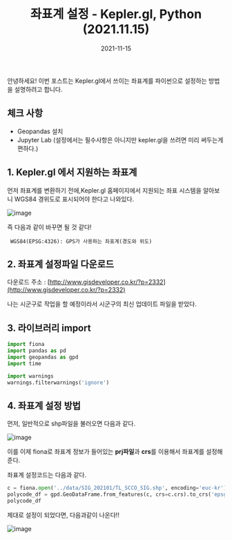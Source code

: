 ﻿---
title: "좌표계 설정 - Kepler.gl, Python (2021.11.15)"
excerpt: "안녕하세요!  이번 포스트는 Kepler.gl에서 쓰이는 좌표계를 파이썬으로 설정하는 방법을 설명하려고 합니다."

categories:
  - Blog
tags:
  - [kepler.gl, python, visualization]

toc: true
toc_sticky: true

date: 2021-11-15
last_modified_at: 2021-11-15
---

안녕하세요! 이번 포스트는 Kepler.gl에서 쓰이는 좌표계를 파이썬으로 설정하는 방법을 설명하려고 합니다.

## 체크 사항

- Geopandas 설치
- Jupyter Lab (설정에서는 필수사항은 아니지만 kepler.gl을 쓰려면 미리 써두는게 편하다.)

## 1. Kepler.gl 에서 지원하는 좌표계

먼저 좌표계를 변환하기 전에,Kepler.gl 홈페이지에서 지원되는 좌표 시스템을 알아보니 WGS84 경위도로 표시되어야 한다고 나와있다.

![image](https://user-images.githubusercontent.com/43924464/141422517-d00636b7-5012-46c6-96be-b4f17321095c.png)

즉 다음과 같이 바꾸면 될 것 같다!

     WGS84(EPSG:4326): GPS가 사용하는 좌표계(경도와 위도)

## 2. 좌표계 설정파일 다운로드

다운로드 주소 : [http://www.gisdeveloper.co.kr/?p=2332](http://www.gisdeveloper.co.kr/?p=2332)

나는 시군구로 작업을 할 예정이라서 시군구의 최신 업데이트 파일을 받았다.

## 3. 라이브러리 import

```python
import fiona
import pandas as pd
import geopandas as gpd
import time

import warnings
warnings.filterwarnings('ignore')
```

## 4. 좌표계 설정 방법

먼저, 일반적으로 shp파일을 불러오면 다음과 같다.

![image](https://user-images.githubusercontent.com/43924464/141706125-b2ec2575-9df7-4c55-93f7-42070332e153.png)

이를 이제 fiona로 좌표계 정보가 들어있는 **prj파일**과 **crs**를 이용해서 좌표계를 설정해준다.

좌표계 설정코드는 다음과 같다.

```python
c = fiona.open('../data/SIG_202101/TL_SCCO_SIG.shp', encoding='euc-kr') # 자동으로 prj파일을 읽어온다.
polycode_df = gpd.GeoDataFrame.from_features(c, crs=c.crs).to_crs('epsg:4326') # 좌표계 정보를 읽어서 'epsg: 4326'으로 설정
polycode_df
```

제대로 설정이 되었다면, 다음과같이 나온다!!

![image](https://user-images.githubusercontent.com/43924464/141706415-d66f7cd4-a722-4522-98e8-27b55a993355.png)
